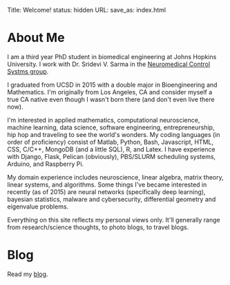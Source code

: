 Title: Welcome!
status: hidden
URL:
save_as: index.html

# About Me

I am a third year PhD student in biomedical engineering at Johns Hopkins University. I work with Dr. Sridevi V. Sarma in the [Neuromedical Control Systms group](http://sarmalab.icm.jhu.edu/).

I graduated from UCSD in 2015 with a double major in Bioengineering and Mathematics. I'm originally from Los Angeles, CA and consider myself a true CA native even though I wasn't born there (and don't even live there now).

I'm interested in applied mathematics, computational neuroscience, machine learning, data science, software engineering, entrepreneurship, hip hop and traveling to see the world's wonders. My coding languages (in order of proficiency) consist of Matlab, Python, Bash, Javascript, HTML, CSS, C/C++, MongoDB (and a little SQL), R, and Latex. I have experience with Django, Flask, Pelican (obviously), PBS/SLURM scheduling systems, Arduino, and Raspberry Pi.

My domain experience includes neuroscience, linear algebra, matrix theory, linear systems, and algorithms. Some things I've became interested in recently (as of 2015) are neural networks (specifically deep learning), bayesian statistics, malware and cybersecurity, differential geometry and eigenvalue problems.

Everything on this site reflects my personal views only. It'll generally range from research/science thoughts, to photo blogs, to travel blogs.

# Blog

Read my [blog](/blog.html).